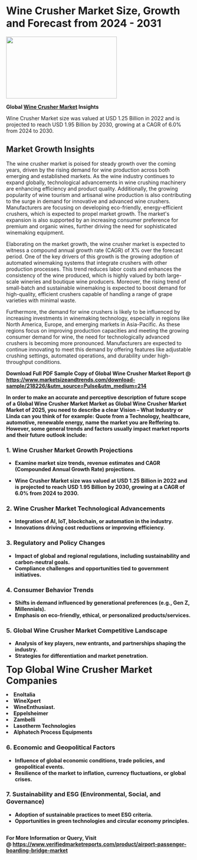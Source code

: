 <H1>Wine Crusher Market Size, Growth and Forecast from 2024 - 2031</H1><img class="aligncenter size-medium wp-image-584254" src="https://thirdeyenews.in/wp-content/uploads/2024/09/Global-Market-Research-300x168.jpeg" alt="" width="300" height="168" /><p><strong>Global&nbsp;<a href="https://www.marketsizeandtrends.com/download-sample/218226/&amp;utm_source=Pulse&amp;utm_medium=214">Wine Crusher Market</a> Insights</strong></p><p>Wine Crusher Market size was valued at USD 1.25 Billion in 2022 and is projected to reach USD 1.95 Billion by 2030, growing at a CAGR of 6.0% from 2024 to 2030.</p><p><h2>Market Growth Insights</h2> <p>The wine crusher market is poised for steady growth over the coming years, driven by the rising demand for wine production across both emerging and established markets. As the wine industry continues to expand globally, technological advancements in wine crushing machinery are enhancing efficiency and product quality. Additionally, the growing popularity of wine tourism and artisanal wine production is also contributing to the surge in demand for innovative and advanced wine crushers. Manufacturers are focusing on developing eco-friendly, energy-efficient crushers, which is expected to propel market growth. The market's expansion is also supported by an increasing consumer preference for premium and organic wines, further driving the need for sophisticated winemaking equipment.</p> <p><strong></strong></p> <p>Elaborating on the market growth, the wine crusher market is expected to witness a compound annual growth rate (CAGR) of X% over the forecast period. One of the key drivers of this growth is the growing adoption of automated winemaking systems that integrate crushers with other production processes. This trend reduces labor costs and enhances the consistency of the wine produced, which is highly valued by both large-scale wineries and boutique wine producers. Moreover, the rising trend of small-batch and sustainable winemaking is expected to boost demand for high-quality, efficient crushers capable of handling a range of grape varieties with minimal waste.</p> <p>Furthermore, the demand for wine crushers is likely to be influenced by increasing investments in winemaking technology, especially in regions like North America, Europe, and emerging markets in Asia-Pacific. As these regions focus on improving production capacities and meeting the growing consumer demand for wine, the need for technologically advanced crushers is becoming more pronounced. Manufacturers are expected to continue innovating to meet this demand by offering features like adjustable crushing settings, automated operations, and durability under high-throughput conditions.</p> <p><strong></p><p><span class=""><strong>Download Full PDF Sample Copy of Global Wine Crusher Market Report</strong> @ <a href="https://www.marketsizeandtrends.com/download-sample/218226/&amp;utm_source=Pulse&amp;utm_medium=214" target="_blank">https://www.marketsizeandtrends.com/download-sample/218226/&amp;utm_source=Pulse&amp;utm_medium=214</a></span></p><p>In order to make an accurate and perceptive description of future scope of a Global&nbsp;Wine Crusher Market Market as Global&nbsp;Wine Crusher Market Market of 2025, you need to describe a clear Vision &ndash; What Industry or Linda can you think of for example: Quote from a Technology, healthcare, automotive, renewable energy, name the market you are Reffering to. However, some general trends and factors usually impact market reports and their future outlook include:</p><h3>1.&nbsp;<strong>Wine Crusher Market Growth Projections</strong></h3><ul><li>Examine market size trends, revenue estimates and CAGR (Compounded Annual Growth Rate) projections.</li><li><p>Wine Crusher Market size was valued at USD 1.25 Billion in 2022 and is projected to reach USD 1.95 Billion by 2030, growing at a CAGR of 6.0% from 2024 to 2030.</p></li></ul><h3>2.&nbsp;<strong>Wine Crusher Market Technological Advancements</strong></h3><ul><li>Integration of AI, IoT, blockchain, or automation in the industry.</li><li>Innovations driving cost reductions or improving efficiency.</li></ul><h3>3.&nbsp;<strong>Regulatory and Policy Changes</strong></h3><ul><li>Impact of global and regional regulations, including sustainability and carbon-neutral goals.</li><li>Compliance challenges and opportunities tied to government initiatives.</li></ul><h3>4.&nbsp;<strong>Consumer Behavior Trends</strong></h3><ul><li>Shifts in demand influenced by generational preferences (e.g., Gen Z, Millennials).</li><li>Emphasis on eco-friendly, ethical, or personalized products/services.</li></ul><h3>5.&nbsp;<strong>Global Wine Crusher Market Competitive Landscape</strong></h3><ul><li>Analysis of key players, new entrants, and partnerships shaping the industry.</li><li>Strategies for differentiation and market penetration.</li></ul><p data-pm-slice="1 1 []"><span style="color: inherit; font-family: inherit; font-size: 25px;">Top Global Wine Crusher Market Companies</span></p><div class="" data-test-id=""><p><li>EnoItalia</li><li> WineXpert</li><li> WineEnthusiast.</li><li> Eppelsheimer</li><li> Zambelli</li><li> Lasotherm Technologies</li><li> Alphatech Process Equipments</li></p></div><h3>6.&nbsp;<strong>Economic and Geopolitical Factors</strong></h3><ul><li>Influence of global economic conditions, trade policies, and geopolitical events.</li><li>Resilience of the market to inflation, currency fluctuations, or global crises.</li></ul><h3>7.&nbsp;<strong>Sustainability and ESG (Environmental, Social, and Governance)</strong></h3><ul><li>Adoption of sustainable practices to meet ESG criteria.</li><li>Opportunities in green technologies and circular economy principles.</li></ul><h2><strong style="font-size: 14px;">For More Information or Query, Visit @&nbsp;</strong><a style="background-color: #ffffff; font-size: 14px;" href="https://www.marketsizeandtrends.com/report/wine-crusher-market/" target="_blank">https://www.verifiedmarketreports.com/product/airport-passenger-boarding-bridge-market</a></h2>
